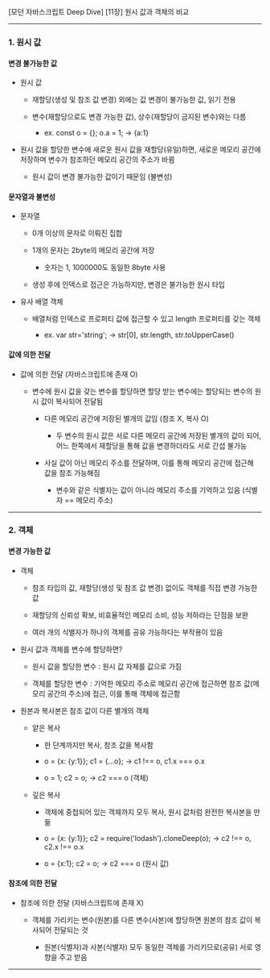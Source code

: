[모던 자바스크립트 Deep Dive]
[11장] 원시 값과 객체의 비교

---

### 1. 원시 값

#### 변경 불가능한 값

- 원시 값

	- 재할당(생성 및 참조 값 변경) 외에는 값 변경이 불가능한 값, 읽기 전용
	
	- 변수(재할당으로도 변경 가능한 값), 상수(재할당이 금지된 변수)와는 다름
	
		- ex. const o = {}; o.a = 1; -> {a:1}

- 원시 값을 할당한 변수에 새로운 원시 값을 재할당(유일)하면, 새로운 메모리 공간에 저장하며 변수가 참조하던 메모리 공간의 주소가 바뀜

	- 원시 값이 변경 불가능한 값이기 때문임 (불변성)

#### 문자열과 불변성

- 문자열

	- 0개 이상의 문자로 이뤄진 집합

	- 1개의 문자는 2byte의 메모리 공간에 저장

		- 숫자는 1, 1000000도 동일한 8byte 사용

	- 생성 후에 인덱스로 접근은 가능하지만, 변경은 불가능한 원시 타입

- 유사 배열 객체

	- 배열처럼 인덱스로 프로퍼티 값에 접근할 수 있고 length 프로퍼티를 갖는 객체
	
		- ex. var str='string'; -> str[0], str.length, str.toUpperCase()

#### 값에 의한 전달

- 값에 의한 전달 (자바스크립트에 존재 O)

	- 변수에 원시 값을 갖는 변수를 할당하면 할당 받는 변수에는 할당되는 변수의 원시 값이 복사되어 전달됨

		- 다른 메모리 공간에 저장된 별개의 값임 (참조 X, 복사 O)
		
			- 두 변수의 원시 값은 서로 다른 메모리 공간에 저장된 별개의 값이 되어, 어느 한쪽에서 재할당을 통해 값을 변경하더라도 서로 간섭 불가능
		
		- 사실 값이 아닌 메모리 주소를 전달하며, 이를 통해 메모리 공간에 접근해 값을 참조 가능해짐
		
			- 변수와 같은 식별자는 값이 아니라 메모리 주소를 기억하고 있음 (식별자 == 메모리 주소)

---

### 2. 객체

#### 변경 가능한 값

- 객체

	- 참조 타입의 값, 재할당(생성 및 참조 값 변경) 없이도 객체를 직접 변경 가능한 값
	
	- 재할당의 신뢰성 확보, 비효율적인 메모리 소비, 성능 저하라는 단점을 보완
	
	- 여러 개의 식별자가 하나의 객체를 공유 가능하다는 부작용이 있음

- 원시 값과 객체를 변수에 할당하면?

	- 원시 값을 할당한 변수 : 원시 값 자체를 값으로 가짐
	
	- 객체를 할당한 변수 : 기억한 메모리 주소로 메모리 공간에 접근하면 참조 값(메모리 공간의 주소)에 접근, 이를 통해 객체에 접근함

- 원본과 복사본은 참조 값이 다른 별개의 객체

	- 얕은 복사

		- 한 단계까지만 복사, 참조 값을 복사함
		
		- o = {x: {y:1}}; c1 = {...o}; -> c1 !== o, c1.x === o.x
		
		- o = 1; c2 = o; -> c2 === o (객체)
	
	- 깊은 복사

		- 객체에 중첩되어 있는 객체까지 모두 복사, 원시 값처럼 완전한 복사본을 만듦
		
		- o = {x: {y:1}}; c2 = require('lodash').cloneDeep(o); -> c2 !== o, c2.x !== o.x

		- o = {x:1}; c2 = o; -> c2 === o (원시 값)

#### 참조에 의한 전달

- 참조에 의한 전달 (자바스크립트에 존재 X)

	- 객체를 가리키는 변수(원본)를 다른 변수(사본)에 할당하면 원본의 참조 값이 복사되어 전달되는 것
	
		- 원본(식별자)과 사본(식별자) 모두 동일한 객체를 가리키므로(공유) 서로 영향을 주고 받음
	
---
